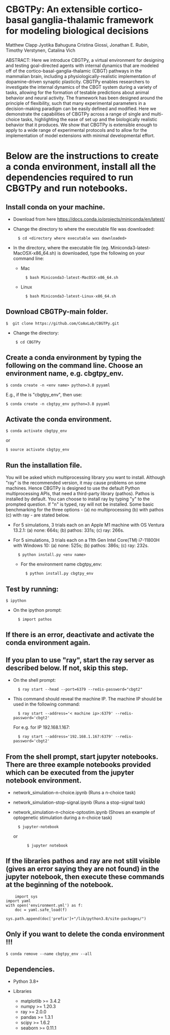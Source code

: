 # CBGTPy: An extensible cortico-basal ganglia-thalamic framework for modeling biological decisions
Matthew Clapp Jyotika Bahuguna Cristina Giossi, Jonathan E. Rubin, Timothy Verstynen, Catalina Vich

ABSTRACT: Here we introduce CBGTPy, a virtual environment for designing and testing goal-directed agents with internal dynamics that are modeled off of the cortico-basal-ganglia-thalamic (CBGT) pathways in the mammalian brain, including a physiologically-realistic implementation of dopamine-driven synaptic plasticity. CBGTPy enables researchers to investigate the internal dynamics of the CBGT system during a variety of tasks, allowing for the formation of testable predictions about animal behavior and neural activity. The framework has been designed around the principle of flexibility, such that many experimental parameters in a decision-making paradigm can be easily defined and modified. Here we demonstrate the capabilities of CBGTPy across a range of single and multi-choice tasks, highlighting the ease of set up and the biologically realistic behavior that it produces. We show that CBGTPy is extensible enough to apply to a wide range of experimental protocols and to allow for the implementation of model extensions with minimal developmental effort. 

# Below are the instructions to create a conda environment, install all the dependencies required to run CBGTPy and run notebooks.


## Install conda on your machine.
* Download from here https://docs.conda.io/projects/miniconda/en/latest/
	
* Change the directory to where the executable file was downloaded:

  		$ cd <directory where executable was downloaded>
  	
* In the directory, where the executable file (eg. Miniconda3-latest-MacOSX-x86_64.sh) is downloaded, type the following on your command line:

	* Mac
 
			$ bash Miniconda3-latest-MacOSX-x86_64.sh
 	* Linux
  
   			$ bash Miniconda3-latest-Linux-x86_64.sh


## Download CBGTPy-main folder.
	
 	$  git clone https://github.com/CoAxLab/CBGTPy.git

 * Change the directory:

		$ cd CBGTPy
  	

## Create a conda environment by typing the following on the command line. Choose an environment name, e.g. cbgtpy_env.
	$ conda create -n <env name> python=3.8 pyyaml
	
E.g., if the <env name> is "cbgtpy_env", then use:
 
	$ conda create -n cbgtpy_env python=3.8 pyyaml
 
## Activate the conda environment.
	$ conda activate cbgtpy_env
 or 
  	
   	$ source activate cbgtpy_env
   
## Run the installation file. 

You will be asked which multiprocessing library you want to install. Although "ray" is the recommended version, it may cause problems on some machines.
Hence CBGTPy is designed to use the default Python multiprocessing APIs, that need a third-party library (pathos). Pathos is installed by default. 
You can choose to install ray by typing "y" to the prompted question. If "n" is typed, ray will not be installed. 
Some basic benchmarking for the three options - (a) no multiprocessing (b) with pathos (c) with ray - are stated below.
	
* For 5 simulations, 3 trials each on an Apple M1 machine with OS Ventura 13.2.1:
 (a) none: 664s; (b) pathos: 331s; (c) ray:  266s.
  	
* For 5 simulations, 3 trials each on a 11th Gen Intel Core(TM) i7-11800H with Windows 10:
 (a) none: 525s; (b) pathos: 386s; (c) ray: 232s.

		$ python install.py <env name>

	* For the environment name cbgtpy_env:

  			$ python install.py cbgtpy_env
 
## Test by running:
	$ ipython

* On the ipython prompt:

 		$ import pathos

## If there is an error, deactivate and activate the conda environment again.

## If you plan to use "ray", start the ray server as described below. If not, skip this step.
* On the shell prompt:

		$ ray start --head --port=6379 --redis-password="cbgt2"
  
* This command should reveal the machine IP. The machine IP should be used in the following command:

  		$ ray start --address='< machine ip>:6379' --redis-password='cbgt2'
    
  For e.g. for IP 192.168.1.167:

  		$ ray start --address='192.168.1.167:6379' --redis-password='cbgt2'



## From the shell prompt, start jupyter notebooks. There are three example notebooks provided which can be executed from the jupyter notebook environment.
* network_simulation-n-choice.ipynb (Runs a n-choice task)
* network_simulation-stop-signal.ipynb (Runs a stop-signal task)
* network_simulation-n-choice-optostim.ipynb (Shows an example of optogenetic stimulation during a n-choice task)
 
		$ jupyter-notebook 
 	
  	or
  		
        	$ jupyter notebook

## If the libraries pathos and ray are not still visible (gives an error saying they are not found) in the jupyter notebook, then execute these commands at the beginning of the notebook.
	
        import sys
	import yaml
	with open('environment.yml') as f:
	    doc = yaml.safe_load(f)
	    
	sys.path.append(doc['prefix']+"/lib/python3.8/site-packages/")

## Only if you want to delete the conda environment !!!
	$ conda remove --name cbgtpy_env --all

## Dependencies.
  * Python 3.8+

* Libraries
  * matplotlib >= 3.4.2
  * numpy >= 1.20.3
  * ray >= 2.0.0
  * pandas >= 1.3.1
  * scipy >= 1.6.2
  * seaborn >= 0.11.1



